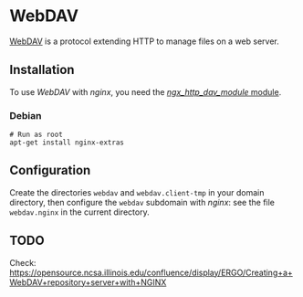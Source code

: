 # WebDAV

[WebDAV][wiki-webdav] is a protocol extending HTTP to manage files on a web server.

## Installation

To use _WebDAV_ with _nginx_, you need the
[_ngx_http_dav_module_ module][nginx-ngx_http_dav_module].

### Debian

```shell
# Run as root
apt-get install nginx-extras
```

## Configuration

Create the directories `webdav` and `webdav.client-tmp` in your domain directory,
then configure the `webdav` subdomain with _nginx_: see the file `webdav.nginx` in the current
directory.

## TODO

Check: https://opensource.ncsa.illinois.edu/confluence/display/ERGO/Creating+a+WebDAV+repository+server+with+NGINX

[wiki-webdav]: https://en.wikipedia.org/wiki/WebDAV
[nginx-ngx_http_dav_module]: https://nginx.org/en/docs/http/ngx_http_dav_module.html
